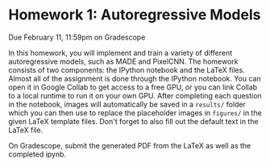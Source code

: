 # Homework 1: Autoregressive Models

Due February 11, 11:59pm on Gradescope

In this homework, you will implement and train a variety of different autoregressive models, such as MADE and PixelCNN. The homework consists of two components: the IPython notebook and the LaTeX files. Almost all of the assignment is done through the IPython notebook. You can open it in Google Collab to get access to a free GPU, or you can link Collab to a local runtime to run it on your own GPU.  After completing each question in the notebook, images will automatically be saved in a
`results/` folder which you can then  use to replace the placeholder images in `figures/` in the given LaTeX template files. Don't forget to also fill out the default text in the LaTeX file.

On Gradescope, submit the generated PDF from the LaTeX as well as the completed ipynb.

